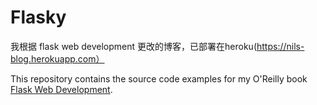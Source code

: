 Flasky
======

我根据 flask web development 更改的博客，已部署在heroku(https://nils-blog.herokuapp.com）

This repository contains the source code examples for my O'Reilly book [Flask Web Development](http://www.flaskbook.com).


